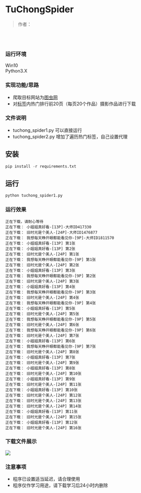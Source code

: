  TuChongSpider
 =============

>作者：[]()
<br>

<br/>

### 运行环境

Win10<br>
Python3.X
<br/>


### 实现功能/思路

- 爬取目标网站为[图虫网](https://tuchong.com/)
- 对[标签](https://tuchong.com/tags/%E5%B0%8F%E6%B8%85%E6%96%B0/)内热门排行前20页（每页20个作品）摄影作品进行下载


### 文件说明
- tuchong_spider1.py 可以直接运行
- tuchong_spider2.py 增加了遍历热门标签，自己设置代理


## 安装
```python
pip install -r requirements.txt
```



## 运行
```python
python tuchong_spider1.py
```


### 运行效果
```
正在下载，请耐心等待
正在下载： 小姐姐真好看-[13P]-大师ID417330
正在下载： 旧时光是个美人-[24P]-大师ID1476877
正在下载： 我想每天睁开眼都能看见你​-[9P]-大师ID1811570
正在下载： 小姐姐真好看-[13P] 第1张
正在下载： 小姐姐真好看-[13P] 第2张
正在下载： 旧时光是个美人-[24P] 第1张
正在下载： 我想每天睁开眼都能看见你​-[9P] 第1张
正在下载： 旧时光是个美人-[24P] 第2张
正在下载： 小姐姐真好看-[13P] 第3张
正在下载： 我想每天睁开眼都能看见你​-[9P] 第2张
正在下载： 旧时光是个美人-[24P] 第3张
正在下载： 小姐姐真好看-[13P] 第4张
正在下载： 我想每天睁开眼都能看见你​-[9P] 第3张
正在下载： 旧时光是个美人-[24P] 第4张
正在下载： 我想每天睁开眼都能看见你​-[9P] 第4张
正在下载： 小姐姐真好看-[13P] 第5张
正在下载： 旧时光是个美人-[24P] 第5张
正在下载： 我想每天睁开眼都能看见你​-[9P] 第5张
正在下载： 旧时光是个美人-[24P] 第6张
正在下载： 我想每天睁开眼都能看见你​-[9P] 第6张
正在下载： 旧时光是个美人-[24P] 第7张
正在下载： 小姐姐真好看-[13P] 第6张
正在下载： 我想每天睁开眼都能看见你​-[9P] 第7张
正在下载： 旧时光是个美人-[24P] 第8张
正在下载： 小姐姐真好看-[13P] 第7张
正在下载： 旧时光是个美人-[24P] 第9张
正在下载： 小姐姐真好看-[13P] 第8张
正在下载： 旧时光是个美人-[24P] 第10张
正在下载： 小姐姐真好看-[13P] 第9张
正在下载： 旧时光是个美人-[24P] 第11张
正在下载： 小姐姐真好看-[13P] 第10张
正在下载： 旧时光是个美人-[24P] 第12张
正在下载： 旧时光是个美人-[24P] 第13张
正在下载： 旧时光是个美人-[24P] 第14张
正在下载： 小姐姐真好看-[13P] 第11张
正在下载： 旧时光是个美人-[24P] 第15张
正在下载： 小姐姐真好看-[13P] 第12张
正在下载： 旧时光是个美人-[24P] 第16张
```

### 下载文件展示

![](http://upload-images.jianshu.io/upload_images/6926359-80690bf000d87694.png?imageMogr2/auto-orient/strip%7CimageView2/2/w/1240)  


### 注意事项
- 程序已设置适当延迟，请合理使用
- 程序仅作学习用途，请下载学习后24小时内删除
